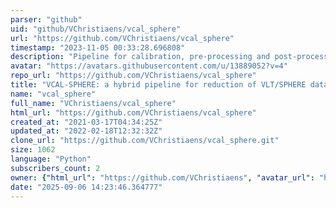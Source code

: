 ```yaml
---
parser: "github"
uid: "github/VChristiaens/vcal_sphere"
url: "https://github.com/VChristiaens/vcal_sphere"
timestamp: "2023-11-05 00:33:28.696808"
description: "Pipeline for calibration, pre-processing and post-processing of SPHERE IRDIS and IFS data, based on VIP routines.."
avatar: "https://avatars.githubusercontent.com/u/13889052?v=4"
repo_url: "https://github.com/VChristiaens/vcal_sphere"
title: "VCAL-SPHERE: a hybrid pipeline for reduction of VLT/SPHERE data"
name: "vcal_sphere"
full_name: "VChristiaens/vcal_sphere"
html_url: "https://github.com/VChristiaens/vcal_sphere"
created_at: "2021-03-17T04:34:25Z"
updated_at: "2022-02-18T12:32:32Z"
clone_url: "https://github.com/VChristiaens/vcal_sphere.git"
size: 1062
language: "Python"
subscribers_count: 2
owner: {"html_url": "https://github.com/VChristiaens", "avatar_url": "https://avatars.githubusercontent.com/u/13889052?v=4", "login": "VChristiaens", "type": "User"}
date: "2025-09-06 14:23:46.364777"
---
```

